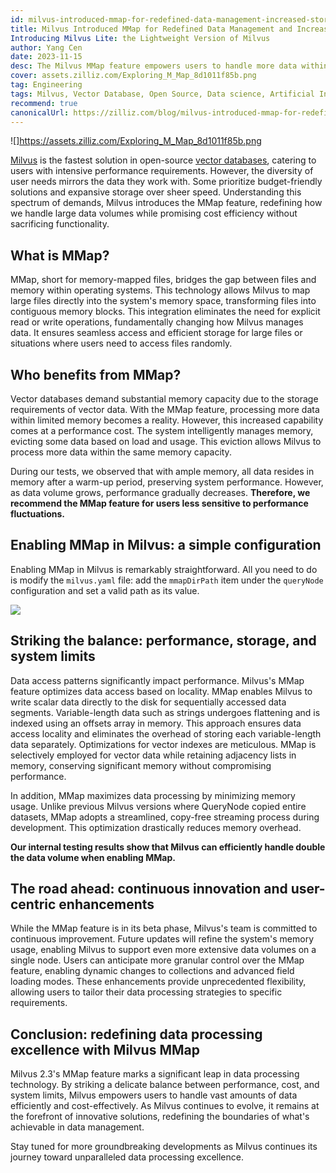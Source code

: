 ```yaml
---
id: milvus-introduced-mmap-for-redefined-data-management-increased-storage-capability.md
title: Milvus Introduced MMap for Redefined Data Management and Increased Storage Capability
Introducing Milvus Lite: the Lightweight Version of Milvus
author: Yang Cen
date: 2023-11-15
desc: The Milvus MMap feature empowers users to handle more data within limited memory, striking a delicate balance between performance, cost, and system limits.
cover: assets.zilliz.com/Exploring_M_Map_8d1011f85b.png
tag: Engineering
tags: Milvus, Vector Database, Open Source, Data science, Artificial Intelligence, Vector Management, MMap, Data Management
recommend: true
canonicalUrl: https://zilliz.com/blog/milvus-introduced-mmap-for-redefined-data-management-increased-storage-capability
---
```


![]https://assets.zilliz.com/Exploring_M_Map_8d1011f85b.png

[Milvus](https://zilliz.com/what-is-milvus) is the fastest solution in open-source [vector databases](https://zilliz.com/blog/what-is-a-real-vector-database), catering to users with intensive performance requirements. However, the diversity of user needs mirrors the data they work with. Some prioritize budget-friendly solutions and expansive storage over sheer speed. Understanding this spectrum of demands, Milvus introduces the MMap feature, redefining how we handle large data volumes while promising cost efficiency without sacrificing functionality.

## What is MMap?

MMap, short for memory-mapped files, bridges the gap between files and memory within operating systems. This technology allows Milvus to map large files directly into the system's memory space, transforming files into contiguous memory blocks. This integration eliminates the need for explicit read or write operations, fundamentally changing how Milvus manages data. It ensures seamless access and efficient storage for large files or situations where users need to access files randomly.

## Who benefits from MMap?

Vector databases demand substantial memory capacity due to the storage requirements of vector data. With the MMap feature, processing more data within limited memory becomes a reality. However, this increased capability comes at a performance cost. The system intelligently manages memory, evicting some data based on load and usage. This eviction allows Milvus to process more data within the same memory capacity.

During our tests, we observed that with ample memory, all data resides in memory after a warm-up period, preserving system performance. However, as data volume grows, performance gradually decreases. **Therefore, we recommend the MMap feature for users less sensitive to performance fluctuations.**

## Enabling MMap in Milvus: a simple configuration

Enabling MMap in Milvus is remarkably straightforward. All you need to do is modify the `milvus.yaml` file: add the `mmapDirPath` item under the `queryNode` configuration and set a valid path as its value.

![](https://assets.zilliz.com/enabling_mmap_a2df88276b.png)

## Striking the balance: performance, storage, and system limits

Data access patterns significantly impact performance. Milvus's MMap feature optimizes data access based on locality. MMap enables Milvus to write scalar data directly to the disk for sequentially accessed data segments. Variable-length data such as strings undergoes flattening and is indexed using an offsets array in memory. This approach ensures data access locality and eliminates the overhead of storing each variable-length data separately. Optimizations for vector indexes are meticulous. MMap is selectively employed for vector data while retaining adjacency lists in memory, conserving significant memory without compromising performance.

In addition, MMap maximizes data processing by minimizing memory usage. Unlike previous Milvus versions where QueryNode copied entire datasets, MMap adopts a streamlined, copy-free streaming process during development. This optimization drastically reduces memory overhead.

**Our internal testing results show that Milvus can efficiently handle double the data volume when enabling MMap.**

## The road ahead: continuous innovation and user-centric enhancements

While the MMap feature is in its beta phase, Milvus's team is committed to continuous improvement. Future updates will refine the system's memory usage, enabling Milvus to support even more extensive data volumes on a single node. Users can anticipate more granular control over the MMap feature, enabling dynamic changes to collections and advanced field loading modes. These enhancements provide unprecedented flexibility, allowing users to tailor their data processing strategies to specific requirements.

## Conclusion: redefining data processing excellence with Milvus MMap

Milvus 2.3's MMap feature marks a significant leap in data processing technology. By striking a delicate balance between performance, cost, and system limits, Milvus empowers users to handle vast amounts of data efficiently and cost-effectively. As Milvus continues to evolve, it remains at the forefront of innovative solutions, redefining the boundaries of what's achievable in data management.

Stay tuned for more groundbreaking developments as Milvus continues its journey toward unparalleled data processing excellence.
